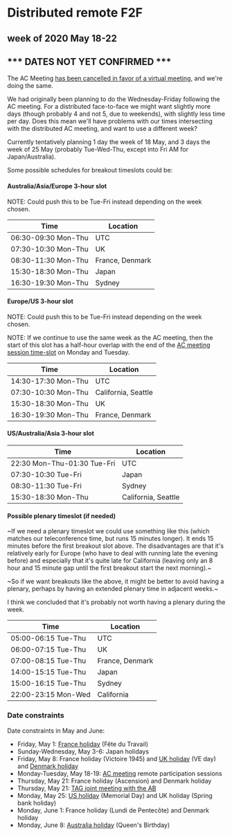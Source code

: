 # Distributed remote F2F
## week of 2020 May 18-22
## *** DATES NOT YET CONFIRMED ***

The AC Meeting [has been cancelled in favor of a virtual meeting](https://lists.w3.org/Archives/Member/w3c-ac-members/2020JanMar/0025.html), and we're doing the same.

We had originally been planning to do the Wednesday-Friday following the AC meeting.  For a distributed face-to-face we might want slightly more days (though probably 4 and not 5, due to weekends), with slightly less time per day.  Does this mean we'll have problems with our times intersecting with the distributed AC meeting, and want to use a different week?

Currently tentatively planning 1 day the week of 18 May, and 3 days the week of 25 May (probably Tue-Wed-Thu, except into Fri AM for Japan/Australia).

Some possible schedules for breakout timeslots could be:

#### Australia/Asia/Europe 3-hour slot

NOTE: Could push this to be Tue-Fri instead depending on the week chosen.

| Time                | Location        |
| ------------------- | --------------- |
| 06:30-09:30 Mon-Thu | UTC             |
| 07:30-10:30 Mon-Thu | UK              |
| 08:30-11:30 Mon-Thu | France, Denmark |
| 15:30-18:30 Mon-Thu | Japan           |
| 16:30-19:30 Mon-Thu | Sydney          |

#### Europe/US 3-hour slot

NOTE: Could push this to be Tue-Fri instead depending on the week chosen.

NOTE: If we continue to use the same week as the AC meeting, then the start of this slot has a half-hour overlap with the end of the [AC meeting session time-slot](https://lists.w3.org/Archives/Member/tag/2020Apr/0000.html) on Monday and Tuesday.

| Time                | Location            |
| ------------------- | ------------------- |
| 14:30-17:30 Mon-Thu | UTC                 |
| 07:30-10:30 Mon-Thu | California, Seattle |
| 15:30-18:30 Mon-Thu | UK                  |
| 16:30-19:30 Mon-Thu | France, Denmark     |

#### US/Australia/Asia 3-hour slot

| Time                        | Location            |
| --------------------------- | ------------------- |
| 22:30 Mon-Thu-01:30 Tue-Fri | UTC                 |
| 07:30-10:30 Tue-Fri         | Japan               |
| 08:30-11:30 Tue-Fri         | Sydney              |
| 15:30-18:30 Mon-Thu         | California, Seattle |

#### Possible plenary timeslot (if needed)

~If we need a plenary timeslot we could use something like this (which matches our teleconference time, but runs 15 minutes longer).  It ends 15 minutes before the first breakout slot above.  The disadvantages are that it's relatively early for Europe (who have to deal with running late the evening before) and especially that it's quite late for California (leaving only an 8 hour and 15 minute gap until the first breakout start the next morning).~

~So if we want breakouts like the above, it might be better to avoid having a plenary, perhaps by having an extended plenary time in adjacent weeks.~

I think we concluded that it's probably not worth having a plenary during the week.

| Time                | Location        |
| ------------------- | --------------- |
| 05:00-06:15 Tue-Thu | UTC             |
| 06:00-07:15 Tue-Thu | UK              |
| 07:00-08:15 Tue-Thu | France, Denmark |
| 14:00-15:15 Tue-Thu | Japan           |
| 15:00-16:15 Tue-Thu | Sydney          |
| 22:00-23:15 Mon-Wed | California      |

### Date constraints

Date constraints in May and June:
* Friday, May 1: [France holiday](https://www.service-public.fr/particuliers/vosdroits/F24496) (Fête du Travail)
* Sunday-Wednesday, May 3-6: Japan holidays
* Friday, May 8: France holiday (Victoire 1945) and [UK holiday](https://www.gov.uk/bank-holidays) (VE day) and [Denmark holiday](https://www.timeanddate.com/holidays/denmark/)
* Monday-Tuesday, May 18-19: [AC meeting](https://lists.w3.org/Archives/Member/w3c-ac-members/2020JanMar/0025.html) remote participation sessions
* Thursday, May 21: France holiday (Ascension) and Denmark holiday
* Thursday, May 21: [TAG joint meeting with the AB](https://www.w3.org/Member/wiki/AB/May2020F2fAgenda#Day_4_-_Thursday.2C_21_May)
* Monday, May 25: [US holiday](https://www.opm.gov/policy-data-oversight/pay-leave/federal-holidays/#url=2020) (Memorial Day) and UK holiday (Spring bank holiday)
* Monday, June 1: France holiday (Lundi de Pentecôte) and Denmark holiday
* Monday, June 8: [Australia holiday](https://www.australia.gov.au/about-australia/special-dates-and-events/public-holidays#nsw) (Queen's Birthday)
